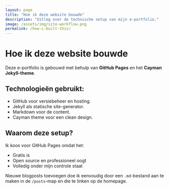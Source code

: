 ```yaml
---
layout: page
title: "Hoe ik deze website bouwde"
description: "Uitleg over de technische setup van mijn e-portfolio."
image: /assets/img/site-workflow.png
permalink: /how-i-built-this/
---
```


# Hoe ik deze website bouwde

Deze e-portfolio is gebouwd met behulp van **GitHub Pages** en het **Cayman Jekyll-theme**.

## Technologieën gebruikt:

- GitHub voor versiebeheer en hosting.
- Jekyll als statische site-generator.
- Markdown voor de content.
- Cayman theme voor een clean design.

## Waarom deze setup?

Ik koos voor GitHub Pages omdat het:
- Gratis is
- Open source en professioneel oogt
- Volledig onder mijn controle staat

Nieuwe blogposts toevoegen doe ik eenvoudig door een `.md`-bestand aan te maken in de `/posts`-map en die te linken op de homepage.
